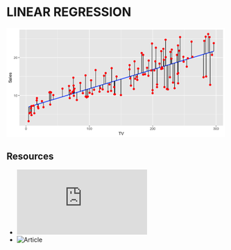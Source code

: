 # LINEAR REGRESSION
![](Images/graph1.png)
## Resources
* ![Document Derivation](http://seismo.berkeley.edu/~kirchner/eps_120/Toolkits/Toolkit_10.pdf)
* ![Article](https://towardsdatascience.com/linear-regression-derivation-d362ea3884c2)
